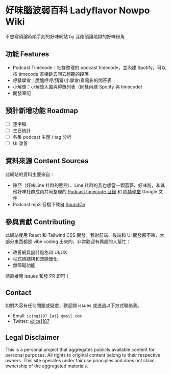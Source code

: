# 好味腦波弱百科 Ladyflavor Nowpo Wiki

不想寫碩論時順手刻的好味網站 by 深陷碩論地獄的好味粉角

## 功能 Features

* Podcast Timecode：社群整理的 podcast timecode，並內建 Spotify，可以按 timecode 直接跳去回去想聽的段落。
* 哼猜學堂：脆脆哼哼/猜猜/小學堂/看電影的問答表
* 小解獎：小解獎入圍與得獎列表（同樣內建 Spotify 與 timecode）
* 開發筆記

## 預計新增功能 Roadmap

* [ ] 逐字稿
* [ ] 生日統計
* [ ] 各集 podcast 主題 / tag 分析
* [ ] UI 改善

## 資料來源 Content Sources

此網站的資料主要來自：
* 陳亞（好味Line 社群的熊熊）、Line 社群的我也想當一顆蕾夢、好味粉，和其他好味社群成員共同整理的 [Podcast timecode 目錄](https://docs.google.com/document/d/1OcOFIrW8E7Olt6hkEBPtNTOhgYOEMorK3e8iquSp01Q/edit?tab=t.0#heading=h.ci4rwf2rz0jf) 和 [哼猜學堂](https://docs.google.com/spreadsheets/d/1jeXH7BUyFj5VFDdQL_HBApARkfpq5f1x1PA7l_TWKCg/edit?gid=0#gid=0) Google 文件
* Podcast mp3 音檔下載自 [SoundOn](https://www.soundon.fm/)

## 參與貢獻 Contributing

此網站使用 React 和 Tailwind CSS 開發。我對前端、後端和 UI 開發都不熟，大部分東西都是 vibe coding 出來的，非常歡迎有興趣的人幫忙：

* 改善網頁設計風格和 UI/UX
* 程式碼結構和效能優化
* 無障礙功能

請直接開 issues 和發 PR 即可！

## Contact

如對內容有任何問題或疑慮，歡迎開 issues 或透過以下方式聯絡我。
* Email: `icing1187 [at] gmail.com`
* Twitter: [@ice1187](https://x.com/ice1187)

## Legal Disclaimer

This is a personal project that aggregates publicly available content for personal purposes. All rights to original content belong to their respective owners. This site operates under fair use principles and does not claim ownership of the aggregated materials.

